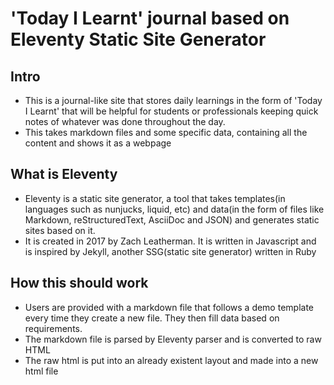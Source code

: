# 'Today I Learnt' journal based on Eleventy Static Site Generator

  ## Intro
  - This is a journal-like site that stores daily learnings in the form of 'Today I Learnt' that will be helpful for students or professionals keeping quick notes of whatever was done throughout the day. 
  - This takes markdown files and some specific data, containing all the content and shows it as a webpage

  ## What is Eleventy
  - Eleventy is a static site generator, a tool that takes templates(in languages such as nunjucks, liquid, etc) and data(in the form of files like  Markdown, reStructuredText, AsciiDoc and JSON) and generates static sites based on it.
  - It is created in 2017 by Zach Leatherman. It is written in Javascript and is inspired by Jekyll, another SSG(static site generator) written in Ruby


  ## How this should work
  - Users are provided with a markdown file that follows a demo template every time they create a new file. They then fill data based on requirements.
  - The markdown file is parsed by Eleventy parser and is converted to raw HTML
  - The raw html is put into an already existent layout and made into a new html file
